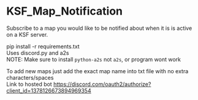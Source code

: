 # KSF_Map_Notification
Subscribe to a map you would like to be notified about when it is is active on a KSF server.<br>

pip install -r requirements.txt<br>
Uses discord.py and a2s<br>
NOTE: Make sure to install `python-a2s` not `a2s`, or program wont work<br>

To add new maps just add the exact map name into txt file with no extra characters/spaces <br>
Link to hosted bot https://discord.com/oauth2/authorize?client_id=1378126673894969354

